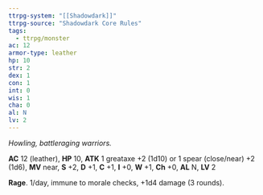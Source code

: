 ```yaml
---
ttrpg-system: "[[Shadowdark]]"
ttrpg-source: "Shadowdark Core Rules"
tags:
  - ttrpg/monster
ac: 12
armor-type: leather
hp: 10
str: 2
dex: 1
con: 1
int: 0
wis: 1
cha: 0
al: N
lv: 2
---
```


_Howling, battleraging warriors._

**AC** 12 (leather), **HP** 10, **ATK** 1 greataxe +2 (1d10) or 1 spear (close/near) +2 (1d6), **MV** near, **S** +2, **D** +1, **C** +1, **I** +0, **W** +1, **Ch** +0, **AL** N, **LV** 2

**Rage**. 1/day, immune to morale checks, +1d4 damage (3 rounds).

